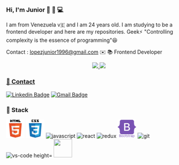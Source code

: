 ### Hi, I'm Junior 👋 🤟 💻

 I am from Venezuela v🇪 and I am 24 years old.
   I am studying to be a frontend developer and here are my repositories.
   Geek⚡ 
   "Controlling complexity is the essence of programming"😆
   
   Contact : <a href="mailto:lopezjunior1996@gmail.com" target="_blank"> lopezjunior1996@gmail.com</a> ✉️
   📚 Frontend Developer

<div align="center">
  <a href="https://github.com/juniorjesus">
  <img height="160em" src="https://github-readme-stats.vercel.app/api?username=juniorjesus&show_icons=true&theme=dracula&include_all_commits=true&count_private=true"/>
  <img height="160em" src="https://github-readme-stats.vercel.app/api/top-langs/?username=matheusmhq&layout=compact&langs_count=7&theme=dracula"/>
</div>

### 🚩 Contact

[![Linkedin Badge](https://img.shields.io/badge/-LinkedIn-blue?style=flat-square&logo=Linkedin&logoColor=white&link=https://www.linkedin.com/in/junior-jesus-lopez-gonzalez/)](https://www.linkedin.com/in/junior-jesus-lopez-gonzalez/)
[![Gmail Badge](https://img.shields.io/badge/-Gmail-D14836?&style=flat-square&logo=Gmail&logoColor=white&link=mailto:lopezjunior1996@gmail.com)](mailto:lopezjunior1996@gmail.com)

### 🚀 Stack

<div class="row">
  <img src="https://raw.githubusercontent.com/devicons/devicon/ac557d6ff33ff370a5db99f97aeab35ea5c67fbd/icons/html5/html5-original-wordmark.svg" alt="html5" width="50" height="50"/>
  <img src="https://raw.githubusercontent.com/devicons/devicon/ac557d6ff33ff370a5db99f97aeab35ea5c67fbd/icons/css3/css3-original-wordmark.svg" alt="css3" width="50" height="50"/>
  <img src="https://img.icons8.com/color/48/000000/javascript.png" alt="javascript" width="50" height="50"/> 
  <img src="https://cdn.auth0.com/blog/react-js/react.png" alt="react" width='50' height='50'/>
  <img src="https://d33wubrfki0l68.cloudfront.net/97f337956b87f4589dbf68591f22f5f3dacf2736/55f2a/img/redux_white.svg" alt="redux" width='50' height='50'/>
  <img src="https://raw.githubusercontent.com/devicons/devicon/ac557d6ff33ff370a5db99f97aeab35ea5c67fbd/icons/bootstrap/bootstrap-plain-wordmark.svg" alt="bootstrap" width="50" height="50"/>
  <img src="https://img.icons8.com/color/48/000000/git.png" alt="git" width="50" height="50"/>
  <img src="https://cdn.svgporn.com/logos/visual-studio-code.svg" alt="vs-code height="50" width='50'>
  <img src="https://cdn.icon-icons.com/icons2/2429/PNG/512/figma_logo_icon_147289.png" width='50' height='50'/>
</div>
   
   
   
<!--
**juniorjesus/juniorjesus** is a ✨ _special_ ✨ repository because its `README.md` (this file) appears on your GitHub profile.

Here are some ideas to get you started:

- 🔭 I’m currently working on ...
- 🌱 I’m currently learning ...
- 👯 I’m looking to collaborate on ...
- 🤔 I’m looking for help with ...
- 💬 Ask me about ...
- 📫 How to reach me: ...
- 😄 Pronouns: ...
- ⚡ Fun fact: ...
-->
